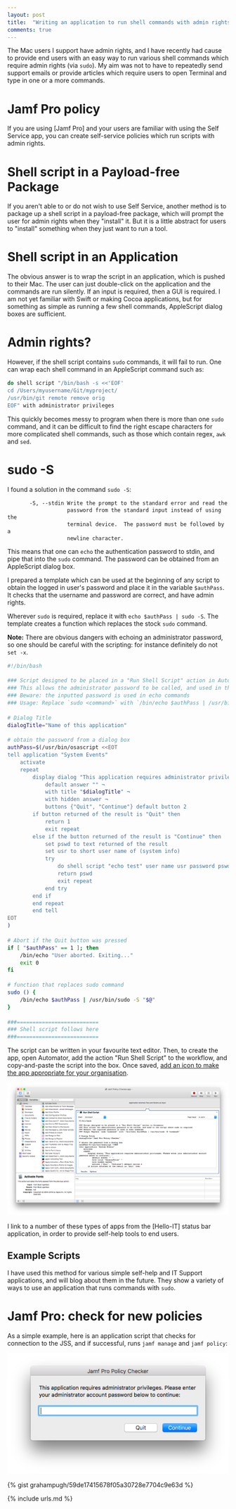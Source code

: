 ```yaml
---
layout: post
title:  "Writing an application to run shell commands with admin rights"
comments: true
---
```


The Mac users I support have admin rights, and I have recently had cause to provide end users with an easy way to run various shell commands which require admin rights (via `sudo`). My aim was not to have to repeatedly send support emails or provide articles which require users to open Terminal and type in one or a more commands. 

# Jamf Pro policy

If you are using [Jamf Pro] and your users are familiar with using the Self Service app, you can create self-service policies which run scripts with admin rights.

# Shell script in a Payload-free Package

If you aren't able to or do not wish to use Self Service, another method is to package up a shell script in a payload-free package, which will prompt the user for admin rights when they "install" it. But it is a little abstract for users to "install" something when they just want to run a tool.  

# Shell script in an Application

The obvious answer is to wrap the script in an application, which is pushed to their Mac. The user can just double-click on the application and the commands are run silently. If an input is required, then a GUI is required. I am not yet familiar with Swift or making Cocoa applications, but for something as simple as running a few shell commands, AppleScript dialog boxes are sufficient.

# Admin rights?

However, if the shell script contains `sudo` commands, it will fail to run. One can wrap each shell command in an AppleScript command such as: 

~~~ bash
do shell script "/bin/bash -s <<'EOF'
cd /Users/myusername/Git/myproject/
/usr/bin/git remote remove orig
EOF" with administrator privileges
~~~

This quickly becomes messy to program when there is more than one `sudo` command, and it can be difficult to find the right escape characters for more complicated shell commands, such as those which contain regex, `awk` and `sed`.

# sudo -S

I found a solution in the command `sudo -S`:

~~~ 
       -S, --stdin Write the prompt to the standard error and read the
                   password from the standard input instead of using the
                   terminal device.  The password must be followed by a
                   newline character.
~~~

This means that one can `echo` the authentication password to stdin, and pipe that into the `sudo` command. The password can be obtained from an AppleScript dialog box.

I prepared a template which can be used at the beginning of any script to obtain the logged in user's password and place it in the variable `$authPass`. It checks that the username and password are correct, and have admin rights. 

Wherever `sudo` is required, replace it with `echo $authPass | sudo -S`. The template creates a function which replaces the stock `sudo` command.

**Note:** There are obvious dangers with echoing an administrator password, so one should be careful with the scripting: for instance definitely do not `set -x`.

~~~ bash
#!/bin/bash

### Script designed to be placed in a "Run Shell Script" action in Automator
### This allows the administrator password to be called, and used in the script where sudo is required
### Beware: the inputted password is used in echo commands
### Usage: Replace `sudo <command>` with `/bin/echo $authPass | /usr/bin/sudo -S <command>`

# Dialog Title
dialogTitle="Name of this application"

# obtain the password from a dialog box
authPass=$(/usr/bin/osascript <<EOT
tell application "System Events"
	activate
	repeat
		display dialog "This application requires administrator privileges. Please enter your administrator account password below to continue:" ¬
			default answer "" ¬
			with title "$dialogTitle" ¬
			with hidden answer ¬
			buttons {"Quit", "Continue"} default button 2
		if button returned of the result is "Quit" then
			return 1
			exit repeat
		else if the button returned of the result is "Continue" then
			set pswd to text returned of the result
			set usr to short user name of (system info)
			try
				do shell script "echo test" user name usr password pswd with administrator privileges
				return pswd
				exit repeat
			end try
		end if
		end repeat
		end tell
EOT
)

# Abort if the Quit button was pressed
if [ "$authPass" == 1 ]; then
	/bin/echo "User aborted. Exiting..."
	exit 0
fi

# function that replaces sudo command
sudo () {
	/bin/echo $authPass | /usr/bin/sudo -S "$@"
}

###==========================
### Shell script follows here
###==========================
~~~

The script can be written in your favourite text editor. Then, to create the app, open Automator, add the action "Run Shell Script" to the workflow, and copy-and-paste the script into the box.  Once saved, [add an icon to make the app appropriate for your organisation][1].

![img-1]

I link to a number of these types of apps from the [Hello-IT] status bar application, in order to provide self-help tools to end users.

## Example Scripts

I have used this method for various simple self-help and IT Support applications, and will blog about them in the future.  They show a variety of ways to use an application that runs commands with `sudo`. 

# Jamf Pro: check for new policies

As a simple example, here is an application script that checks for connection to the JSS, and if successful, runs `jamf manage` and `jamf policy`:

![img-2]

{% gist grahampugh/59de17415678f05a30728e7704c9e63d %}

[1]: http://apple.stackexchange.com/a/372
[img-1]: /assets/images/automator-jamf-policy.png
[img-2]: /assets/images/jamf-policy-checker.png

{% include urls.md %}


